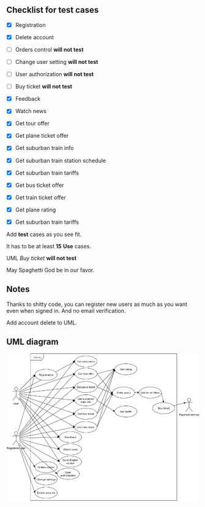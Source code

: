 ## Checklist for test cases
- [x] Registration
- [x] Delete account

- [ ] Orders control **will not test**
- [ ] Change user setting **will not test**
- [ ] User authorization **will not test**
- [ ] Buy ticket **will not test**

- [x] Feedback

- [x] Watch news

- [x] Get tour offer

- [x] Get plane ticket offer

- [x] Get suburban train info
- [x] Get suburban train station schedule
- [x] Get suburban train tariffs

- [x] Get bus ticket offer

- [x] Get train ticket offer

- [x] Get plane rating

- [x] Get suburban train tariffs

Add **test** cases as you see fit.

It has to be at least **15** **Use** cases.

UML _Buy ticket_ **will not test**

May Spaghetti God be in our favor.

## Notes
Thanks to shitty code, you can register new users as much as you want even when signed in. And no email verification.

Add account delete to UML.
## UML diagram
![Image of UML diagram](/report/img/Test3UML.png)

